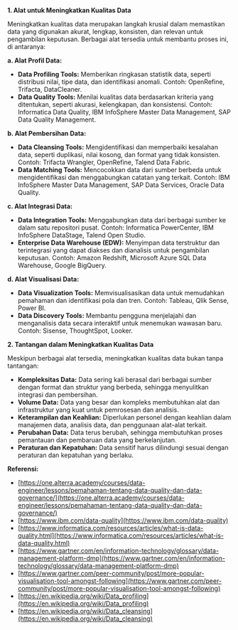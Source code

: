 **1. Alat untuk Meningkatkan Kualitas Data**

Meningkatkan kualitas data merupakan langkah krusial dalam memastikan data yang digunakan akurat, lengkap, konsisten, dan relevan untuk pengambilan keputusan. Berbagai alat tersedia untuk membantu proses ini, di antaranya:

**a. Alat Profil Data:**

* **Data Profiling Tools:** Memberikan ringkasan statistik data, seperti distribusi nilai, tipe data, dan identifikasi anomali. Contoh: OpenRefine, Trifacta, DataCleaner.
* **Data Quality Tools:** Menilai kualitas data berdasarkan kriteria yang ditentukan, seperti akurasi, kelengkapan, dan konsistensi. Contoh: Informatica Data Quality, IBM InfoSphere Master Data Management, SAP Data Quality Management.

**b. Alat Pembersihan Data:**

* **Data Cleansing Tools:** Mengidentifikasi dan memperbaiki kesalahan data, seperti duplikasi, nilai kosong, dan format yang tidak konsisten. Contoh: Trifacta Wrangler, OpenRefine, Talend Data Fabric.
* **Data Matching Tools:** Mencocokkan data dari sumber berbeda untuk mengidentifikasi dan menggabungkan catatan yang terkait. Contoh: IBM InfoSphere Master Data Management, SAP Data Services, Oracle Data Quality.

**c. Alat Integrasi Data:**

* **Data Integration Tools:** Menggabungkan data dari berbagai sumber ke dalam satu repositori pusat. Contoh: Informatica PowerCenter, IBM InfoSphere DataStage, Talend Open Studio.
* **Enterprise Data Warehouse (EDW):** Menyimpan data terstruktur dan terintegrasi yang dapat diakses dan dianalisis untuk pengambilan keputusan. Contoh: Amazon Redshift, Microsoft Azure SQL Data Warehouse, Google BigQuery.

**d. Alat Visualisasi Data:**

* **Data Visualization Tools:** Memvisualisasikan data untuk memudahkan pemahaman dan identifikasi pola dan tren. Contoh: Tableau, Qlik Sense, Power BI.
* **Data Discovery Tools:** Membantu pengguna menjelajahi dan menganalisis data secara interaktif untuk menemukan wawasan baru. Contoh: Sisense, ThoughtSpot, Looker.

**2. Tantangan dalam Meningkatkan Kualitas Data**

Meskipun berbagai alat tersedia, meningkatkan kualitas data bukan tanpa tantangan:

* **Kompleksitas Data:** Data sering kali berasal dari berbagai sumber dengan format dan struktur yang berbeda, sehingga menyulitkan integrasi dan pembersihan.
* **Volume Data:** Data yang besar dan kompleks membutuhkan alat dan infrastruktur yang kuat untuk pemrosesan dan analisis.
* **Keterampilan dan Keahlian:** Diperlukan personel dengan keahlian dalam manajemen data, analisis data, dan penggunaan alat-alat terkait.
* **Perubahan Data:** Data terus berubah, sehingga membutuhkan proses pemantauan dan pembaruan data yang berkelanjutan.
* **Peraturan dan Kepatuhan:** Data sensitif harus dilindungi sesuai dengan peraturan dan kepatuhan yang berlaku.

**Referensi:**

* [https://one.alterra.academy/courses/data-engineer/lessons/pemahaman-tentang-data-quality-dan-data-governance/](https://one.alterra.academy/courses/data-engineer/lessons/pemahaman-tentang-data-quality-dan-data-governance/)
* [https://www.ibm.com/data-quality](https://www.ibm.com/data-quality)
* [https://www.informatica.com/resources/articles/what-is-data-quality.html](https://www.informatica.com/resources/articles/what-is-data-quality.html)
* [https://www.gartner.com/en/information-technology/glossary/data-management-platform-dmp](https://www.gartner.com/en/information-technology/glossary/data-management-platform-dmp)
* [https://www.gartner.com/peer-community/post/more-popular-visualisation-tool-amongst-following](https://www.gartner.com/peer-community/post/more-popular-visualisation-tool-amongst-following)
* [https://en.wikipedia.org/wiki/Data_profiling](https://en.wikipedia.org/wiki/Data_profiling)
* [https://en.wikipedia.org/wiki/Data_cleansing](https://en.wikipedia.org/wiki/Data_cleansing)